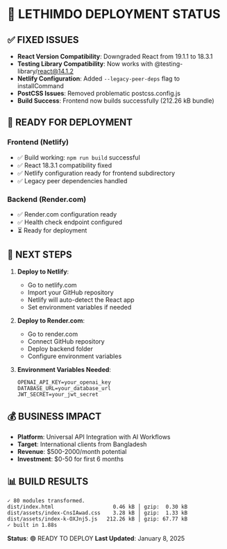 # 🚀 LETHIMDO DEPLOYMENT STATUS

## ✅ FIXED ISSUES
- **React Version Compatibility**: Downgraded React from 19.1.1 to 18.3.1
- **Testing Library Compatibility**: Now works with @testing-library/react@14.1.2
- **Netlify Configuration**: Added `--legacy-peer-deps` flag to installCommand
- **PostCSS Issues**: Removed problematic postcss.config.js
- **Build Success**: Frontend now builds successfully (212.26 kB bundle)

## 🎯 READY FOR DEPLOYMENT

### Frontend (Netlify)
- ✅ Build working: `npm run build` successful
- ✅ React 18.3.1 compatibility fixed
- ✅ Netlify configuration ready for frontend subdirectory
- ✅ Legacy peer dependencies handled

### Backend (Render.com)
- ✅ Render.com configuration ready
- ✅ Health check endpoint configured
- ⏳ Ready for deployment

## 🔧 NEXT STEPS

1. **Deploy to Netlify**:
   - Go to netlify.com
   - Import your GitHub repository
   - Netlify will auto-detect the React app
   - Set environment variables if needed

2. **Deploy to Render.com**:
   - Go to render.com
   - Connect GitHub repository
   - Deploy backend folder
   - Configure environment variables

3. **Environment Variables Needed**:
   ```
   OPENAI_API_KEY=your_openai_key
   DATABASE_URL=your_database_url
   JWT_SECRET=your_jwt_secret
   ```

## 💰 BUSINESS IMPACT
- **Platform**: Universal API Integration with AI Workflows
- **Target**: International clients from Bangladesh
- **Revenue**: $500-2000/month potential
- **Investment**: $0-50 for first 6 months

## 📊 BUILD RESULTS
```
✓ 80 modules transformed.
dist/index.html                   0.46 kB │ gzip:  0.30 kB 
dist/assets/index-CnsIAwad.css    3.28 kB │ gzip:  1.33 kB 
dist/assets/index-k-OXJnj5.js   212.26 kB │ gzip: 67.77 kB 
✓ built in 1.88s
```

**Status**: 🟢 READY TO DEPLOY
**Last Updated**: January 8, 2025